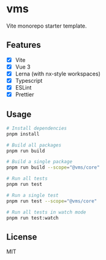 # vms

Vite monorepo starter template.

## Features

-   [x] Vite
-   [x] Vue 3
-   [x] Lerna (with nx-style workspaces)
-   [x] Typescript
-   [x] ESLint
-   [x] Prettier

## Usage

```bash
# Install dependencies
pnpm install

# Build all packages
pnpm run build

# Build a single package
pnpm run build --scope="@vms/core"

# Run all tests
pnpm run test

# Run a single test
pnpm run test --scope="@vms/core"

# Run all tests in watch mode
pnpm run test:watch
```

## License

MIT
